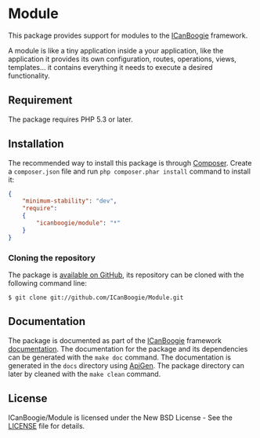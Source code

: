 # Module

This package provides support for modules to the [ICanBoogie](http://icanboogie.org) framework.

A module is like a tiny application inside a your application, like the application it provides
its own configuration, routes, operations, views, templates… it contains everything it needs to
execute a desired functionality.





## Requirement

The package requires PHP 5.3 or later.





## Installation

The recommended way to install this package is through [Composer](http://getcomposer.org/).
Create a `composer.json` file and run `php composer.phar install` command to install it:

```json
{
	"minimum-stability": "dev",
	"require":
	{
		"icanboogie/module": "*"
	}
}
```





### Cloning the repository

The package is [available on GitHub](https://github.com/ICanBoogie/Module), its repository can be
cloned with the following command line:

	$ git clone git://github.com/ICanBoogie/Module.git





## Documentation

The package is documented as part of the [ICanBoogie](http://icanboogie.org/) framework
[documentation](http://icanboogie.org/docs/). The documentation for the package and its
dependencies can be generated with the `make doc` command. The documentation is generated in
the `docs` directory using [ApiGen](http://apigen.org/). The package directory can later by
cleaned with the `make clean` command.





## License

ICanBoogie/Module is licensed under the New BSD License - See the [LICENSE](https://raw.github.com/ICanBoogie/Module/master/LICENSE) file for details.